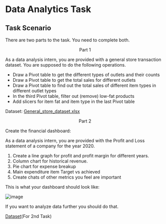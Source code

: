 # Data Analytics Task

## Task Scenario

There are two parts to the task. You need to complete both.
<p align="center"> 
Part 1
</p>
As a data analysis intern, you are provided with a general store transaction dataset. You are supposed to do the following operations.

- Draw a Pivot table to get the different types of outlets and their counts
- Draw a Pivot table to get the total sales for different outlets
- Draw a Pivot table to find out the total sales of different item types in different outlet types
- In the third Pivot table, filter out (remove) low-fat products 
- Add slicers for item fat and item type in the last Pivot table

Dataset: [General_store_dataset.xlsx](https://docs.google.com/spreadsheets/d/1tCGKSbCRXgh8ElkvC_7iNJeMw53atXiP/edit?usp=sharing&ouid=106115340208586563833&rtpof=true&sd=true)
<p align="center"> 
Part 2
</p>

Create the financial dashboard:

As a data analysis intern, you are provided with the Profit and Loss statement of a company for the year 2020.

1. Create a line graph for profit and profit margin for different years.
2. Column chart for historical revenue. 
3. Pie chart for expense breakup
4. Main expenditure item Target vs achieved
5. Create chats of other metrics you feel are important

This is what your dashboard should look like:

![image](https://user-images.githubusercontent.com/86974424/172681202-7e15f111-cd67-48c7-88de-61cc3a897247.png)

If you want to analyze data further you should do that.

[Dataset](https://docs.google.com/spreadsheets/d/1PHoXC4VvkghGKLZtvCknkYfUt85232Lj/edit?usp=sharing&ouid=106115340208586563833&rtpof=true&sd=true)(For 2nd Task)
